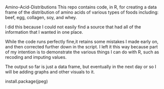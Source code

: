 Amino-Acid-Distributions
This repo contains code, in R, for creating a data frame of the distribution of amino acids of various types of foods including: beef, egg, collagen, soy, and whey.

I did this because I could not easily find a source that had all of the information that I wanted in one place. 

While the code runs perfectly fine,it retains some mistakes I made early on, and then corrected further down in the script. I left it this way because part of my intention is to demonstrate the various things I can do with R, such as recoding and imputing values.

The output so far  is just a data frame, but eventually in the next day or so I will be adding graphs and other visuals to it.

install.package(jpeg)

